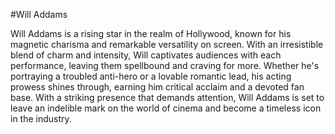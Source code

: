 #Will Addams

Will Addams is a rising star in the realm of Hollywood, known for his magnetic charisma and remarkable versatility on screen. With an irresistible blend of charm and intensity, Will captivates audiences with each performance, leaving them spellbound and craving for more. Whether he's portraying a troubled anti-hero or a lovable romantic lead, his acting prowess shines through, earning him critical acclaim and a devoted fan base. With a striking presence that demands attention, Will Addams is set to leave an indelible mark on the world of cinema and become a timeless icon in the industry.